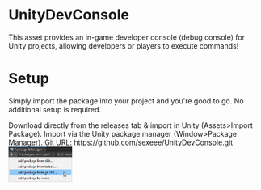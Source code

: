 # UnityDevConsole
This asset provides an in-game developer console (debug console) for Unity projects, allowing developers or players to execute commands!

# Setup
Simply import the package into your project and you're good to go. No additional setup is required.

Download directly from the releases tab & import in Unity (Assets>Import Package).
Import via the Unity package manager (Window>Package Manager).
Git URL: https://github.com/sexeee/UnityDevConsole.git
<img src="/.github/install.png" alt="Package manager install" width="25%"></src>